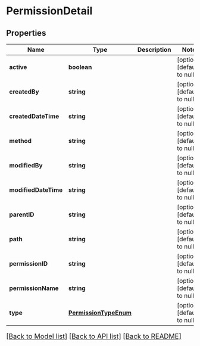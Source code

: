 # PermissionDetail

## Properties
Name | Type | Description | Notes
------------ | ------------- | ------------- | -------------
**active** | **boolean** |  | [optional] [default to null]
**createdBy** | **string** |  | [optional] [default to null]
**createdDateTime** | **string** |  | [optional] [default to null]
**method** | **string** |  | [optional] [default to null]
**modifiedBy** | **string** |  | [optional] [default to null]
**modifiedDateTime** | **string** |  | [optional] [default to null]
**parentID** | **string** |  | [optional] [default to null]
**path** | **string** |  | [optional] [default to null]
**permissionID** | **string** |  | [optional] [default to null]
**permissionName** | **string** |  | [optional] [default to null]
**type** | [**PermissionTypeEnum**](PermissionTypeEnum.md) |  | [optional] [default to null]

[[Back to Model list]](../README.md#documentation-for-models) [[Back to API list]](../README.md#documentation-for-api-endpoints) [[Back to README]](../README.md)

<style>
     p, ul, ol, li { font-size: 18px !important;}
</style>


